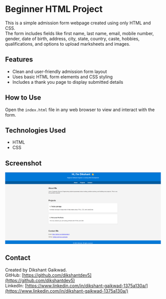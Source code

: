 # Beginner HTML Project

This is a simple admission form webpage created using only HTML and CSS.  
The form includes fields like first name, last name, email, mobile number, gender, date of birth, address, city, state, country, caste, hobbies, qualifications, and options to upload marksheets and images.  

## Features

- Clean and user-friendly admission form layout  
- Uses basic HTML form elements and CSS styling  
- Includes a thank you page to display submitted details  

## How to Use

Open the `index.html` file in any web browser to view and interact with the form.

## Technologies Used

- HTML  
- CSS  

## Screenshot

![Form Screenshot](Output_1.png)

## Contact

Created by Dikshant Gaikwad.  
GitHub: [https://github.com/dikshantdev5](https://github.com/dikshantdev5)  
LinkedIn: [https://www.linkedin.com/in/dikshant-gaikwad-1375a130a/](https://www.linkedin.com/in/dikshant-gaikwad-1375a130a/)
